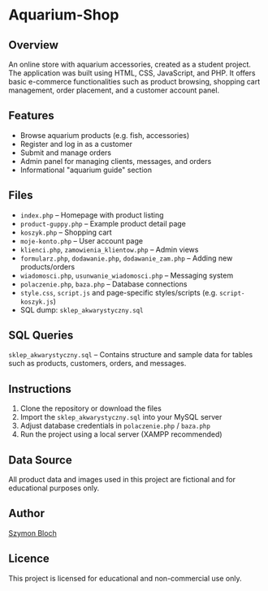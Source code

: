 # Aquarium-Shop

## Overview
An online store with aquarium accessories, created as a student project. The application was built using HTML, CSS, JavaScript, and PHP. It offers basic e-commerce functionalities such as product browsing, shopping cart management, order placement, and a customer account panel.

## Features
- Browse aquarium products (e.g. fish, accessories)
- Register and log in as a customer
- Submit and manage orders
- Admin panel for managing clients, messages, and orders
- Informational "aquarium guide" section

## Files
- `index.php` – Homepage with product listing
- `product-guppy.php` – Example product detail page
- `koszyk.php` – Shopping cart
- `moje-konto.php` – User account page
- `klienci.php`, `zamowienia_klientow.php` – Admin views
- `formularz.php`, `dodawanie.php`, `dodawanie_zam.php` – Adding new products/orders
- `wiadomosci.php`, `usunwanie_wiadomosci.php` – Messaging system
- `polaczenie.php`, `baza.php` – Database connections
- `style.css`, `script.js` and page-specific styles/scripts (e.g. `script-koszyk.js`)
- SQL dump: `sklep_akwarystyczny.sql`

## SQL Queries
`sklep_akwarystyczny.sql` – Contains structure and sample data for tables such as products, customers, orders, and messages.

## Instructions
1. Clone the repository or download the files
2. Import the `sklep_akwarystyczny.sql` into your MySQL server
3. Adjust database credentials in `polaczenie.php` / `baza.php`
4. Run the project using a local server (XAMPP recommended)

## Data Source
All product data and images used in this project are fictional and for educational purposes only.

## Author
[Szymon Bloch](https://www.linkedin.com/in/szymon-bloch/)

## Licence
This project is licensed for educational and non-commercial use only.
